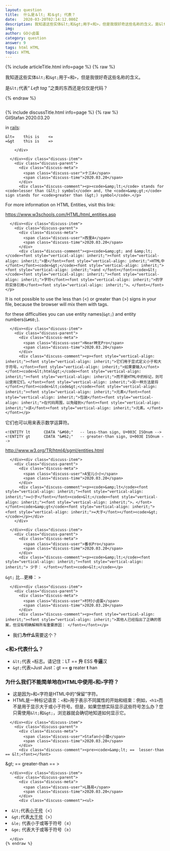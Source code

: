 ```yaml
---
layout: question
title:  什么是＆lt; 和＆gt; 代表？
date:   2020-03-20T02:14:12.000Z
description: 我知道这些实体&lt;和&gt;用于<和>，但是我很好奇这些名称的含义。是&lt;代表“ Left tag ”之类的东西还是仅仅是代码？...
img: 
author: GO小卤蛋
category: question
answer: 9
tags: html HTML
topic: HTML
---
```

<div class="article-root">
  <div class="article">
    {% include articleTitle.html info=page %}
    {% raw %}
    <div class="article-content"><p><font style="vertical-align: inherit;"><font style="vertical-align: inherit;">我知道这些实体</font></font><code>&amp;lt;</code><font style="vertical-align: inherit;"><font style="vertical-align: inherit;">和</font></font><code>&amp;gt;</code><font style="vertical-align: inherit;"><font style="vertical-align: inherit;">用于</font></font><code>&lt;</code><font style="vertical-align: inherit;"><font style="vertical-align: inherit;">和</font></font><code>&gt;</code><font style="vertical-align: inherit;"><font style="vertical-align: inherit;">，但是我很好奇这些名称的含义。</font></font></p>

<p><font style="vertical-align: inherit;"><font style="vertical-align: inherit;">是</font></font><code>&amp;lt;</code><font style="vertical-align: inherit;"><font style="vertical-align: inherit;">代表“ </font></font><em><font style="vertical-align: inherit;"><font style="vertical-align: inherit;">Left tag</font></font></em><font style="vertical-align: inherit;"><font style="vertical-align: inherit;"> ”之</font><font style="vertical-align: inherit;">类的东西</font><font style="vertical-align: inherit;">还是仅仅是代码？</font></font></p></div>
    {% endraw %}
  </div>
  <p style="height: 0;width:0;overflow: hidden;"> 第2437篇《什么是＆lt; 和＆gt; 代表？》来自Winter(https://github.com/aiyld/aiyld.github.io)的站点</p>
  <div class="discuss-wrapper">
    {% include discussTitle.html info=page %}
    {% raw %}
    <div class="discuss-item">
        <div class="discuss-parent">
          <div class="discuss-meta">
            <span class="discuss-user">GilStafan</span>
            <span class="discuss-time">2020.03.20</span>
          </div>
          <div class="discuss-comment"><p>in <a href="/questions/tagged/rails" class="post-tag" title="显示标记为“ rails”的问题" rel="tag">rails</a>:</p>

<pre><code>&amp;lt=    this is    &lt;=<font></font>
=&amp;gt    this is    =&gt;<font></font>
</code></pre></div>
        </div>
        
      </div><div class="discuss-item">
        <div class="discuss-parent">
          <div class="discuss-meta">
            <span class="discuss-user">十三A</span>
            <span class="discuss-time">2020.03.20</span>
          </div>
          <div class="discuss-comment"><p><code>&amp;lt;</code> stands for <code>lesser than (&lt;) symbol</code> and, the <code>&amp;gt;</code> sign stands for <code>greater than (&gt;) symbol</code>.</p>

<p>For more information on HTML Entities, visit this link: </p>

<p><a href="https://www.w3schools.com/HTML/html_entities.asp" rel="nofollow noreferrer">https://www.w3schools.com/HTML/html_entities.asp</a></p></div>
        </div>
        
      </div><div class="discuss-item">
        <div class="discuss-parent">
          <div class="discuss-meta">
            <span class="discuss-user">西里A</span>
            <span class="discuss-time">2020.03.20</span>
          </div>
          <div class="discuss-comment"><p><code>&amp;gt; and &amp;lt;</code><font style="vertical-align: inherit;"><font style="vertical-align: inherit;">是</font><font style="vertical-align: inherit;">HTML中</font></font><code>&gt;</code><font style="vertical-align: inherit;"><font style="vertical-align: inherit;">and </font></font><code>&lt;</code><font style="vertical-align: inherit;"><font style="vertical-align: inherit;">字符</font><font style="vertical-align: inherit;">的字符实体引用</font><font style="vertical-align: inherit;">。</font></font></p>

<p>It is not possible to use the less than (&lt;) or greater than (&gt;) signs in your file, because the browser will mix them with tags.</p>

<p>for these difficulties you can use entity names(<code>&amp;gt;</code>) and entity numbers(<code>&amp;#60;</code>).</p></div>
        </div>
        
      </div><div class="discuss-item">
        <div class="discuss-parent">
          <div class="discuss-meta">
            <span class="discuss-user">Near神无Pro</span>
            <span class="discuss-time">2020.03.20</span>
          </div>
          <div class="discuss-comment"><p><font style="vertical-align: inherit;"><font style="vertical-align: inherit;">它们用于显式定义小于和大于符号。</font><font style="vertical-align: inherit;">如果要输入</font></font><code>&lt;html&gt;</code><font style="vertical-align: inherit;"><font style="vertical-align: inherit;">而不是HTML中的标记，则可以使用它们。</font><font style="vertical-align: inherit;">另一种方法是将</font></font><code>&lt;code&gt;</code><font style="vertical-align: inherit;"><font style="vertical-align: inherit;">元素</font><font style="vertical-align: inherit;">包装</font><font style="vertical-align: inherit;">在代码周围，以免碰到</font><font style="vertical-align: inherit;">该</font><font style="vertical-align: inherit;">元素。</font></font></p>

<p><font style="vertical-align: inherit;"><font style="vertical-align: inherit;">它们也可以用来表示数学运算符。</font></font></p>

<pre><code>&lt;!ENTITY lt      CDATA "&amp;#60;"   -- less-than sign, U+003C ISOnum --&gt;<font></font>
&lt;!ENTITY gt      CDATA "&amp;#62;"   -- greater-than sign, U+003E ISOnum --&gt;<font></font>
</code></pre>

<p><a href="http://www.w3.org/TR/html4/sgml/entities.html" rel="noreferrer"><font style="vertical-align: inherit;"><font style="vertical-align: inherit;">http://www.w3.org/TR/html4/sgml/entities.html</font></font></a></p></div>
        </div>
        
      </div><div class="discuss-item">
        <div class="discuss-parent">
          <div class="discuss-meta">
            <span class="discuss-user">A宝儿小小</span>
            <span class="discuss-time">2020.03.20</span>
          </div>
          <div class="discuss-comment"><p><code>&amp;lt</code><font style="vertical-align: inherit;"><font style="vertical-align: inherit;">=小于</font></font><code>&lt;</code><font style="vertical-align: inherit;"><font style="vertical-align: inherit;">，</font></font><code>&amp;gt</code><font style="vertical-align: inherit;"><font style="vertical-align: inherit;">=大于</font></font><code>&gt;</code></p></div>
        </div>
        
      </div><div class="discuss-item">
        <div class="discuss-parent">
          <div class="discuss-meta">
            <span class="discuss-user">番长Pro</span>
            <span class="discuss-time">2020.03.20</span>
          </div>
          <div class="discuss-comment"><p><code>&amp;lt;</code><font style="vertical-align: inherit;"><font style="vertical-align: inherit;"> 少于： </font></font><code>&lt;</code></p>

<p><code>&amp;gt;</code><font style="vertical-align: inherit;"><font style="vertical-align: inherit;"> 比...更棒： </font></font><code>&gt;</code></p></div>
        </div>
        
      </div><div class="discuss-item">
        <div class="discuss-parent">
          <div class="discuss-meta">
            <span class="discuss-user">村村小卤蛋</span>
            <span class="discuss-time">2020.03.20</span>
          </div>
          <div class="discuss-comment"><p><font style="vertical-align: inherit;"><font style="vertical-align: inherit;">其他人已经指出了正确的答案，但没有明确解释所有重要原因： </font></font></p>

<ul>
<li><strong><em><font style="vertical-align: inherit;"></font></em></strong><font style="vertical-align: inherit;"><font style="vertical-align: inherit;">我们</font><strong><em><font style="vertical-align: inherit;">为什么</font></em></strong><font style="vertical-align: inherit;">需要这个？</font></font></li>
</ul>

<h3><font style="vertical-align: inherit;"><font style="vertical-align: inherit;">&lt;和&gt;代表什么？</font></font></h3>

<ul>
<li><code>&amp;lt;</code><font style="vertical-align: inherit;"><font style="vertical-align: inherit;">代表   </font></font><code>&lt;</code><font style="vertical-align: inherit;"><font style="vertical-align: inherit;">标志。</font><font style="vertical-align: inherit;">请记住：LT == </font></font><strong><font style="vertical-align: inherit;"><font style="vertical-align: inherit;">升</font></font></strong><font style="vertical-align: inherit;"><font style="vertical-align: inherit;"> ESS </font></font><strong><font style="vertical-align: inherit;"><font style="vertical-align: inherit;">牛逼</font></font></strong><font style="vertical-align: inherit;"><font style="vertical-align: inherit;">汉</font></font></li>
<li><code>&amp;gt;</code><font style="vertical-align: inherit;"><font style="vertical-align: inherit;">代表</font></font><code>&gt;</code><font style="vertical-align: inherit;"><font style="vertical-align: inherit;">Just Just：gt == </font></font><strong><font style="vertical-align: inherit;"><font style="vertical-align: inherit;">g</font></font></strong><font style="vertical-align: inherit;"><font style="vertical-align: inherit;"> reater </font></font><strong><font style="vertical-align: inherit;"><font style="vertical-align: inherit;">t</font></font></strong><font style="vertical-align: inherit;"><font style="vertical-align: inherit;"> han</font></font></li>
</ul>

<h3><font style="vertical-align: inherit;"><font style="vertical-align: inherit;">为什么我们不能简单地</font><font style="vertical-align: inherit;">在HTML中</font><font style="vertical-align: inherit;">使用</font></font><code>&lt;</code><font style="vertical-align: inherit;"><font style="vertical-align: inherit;">和</font></font><code>&gt;</code><font style="vertical-align: inherit;"><font style="vertical-align: inherit;">字符？</font></font></h3>

<ul>
<li><font style="vertical-align: inherit;"><font style="vertical-align: inherit;">这是因为</font></font><code>&gt;</code><font style="vertical-align: inherit;"><font style="vertical-align: inherit;">和</font></font><code>&lt;</code><font style="vertical-align: inherit;"><font style="vertical-align: inherit;">字符是HTML中的“保留”字符。</font></font></li>
<li><font style="vertical-align: inherit;"><font style="vertical-align: inherit;">HTML是一种标记语言：</font></font><code>&lt;</code><font style="vertical-align: inherit;"><font style="vertical-align: inherit;">和</font></font><code>&gt;</code><font style="vertical-align: inherit;"><font style="vertical-align: inherit;">用于表示不同属性的开始和结束：例如，</font></font><code>&lt;h1&gt;</code><font style="vertical-align: inherit;"><font style="vertical-align: inherit;">而不是用于显示大于或小于符号。</font><font style="vertical-align: inherit;">但是，如果您想实际显示这些符号怎么办？</font><font style="vertical-align: inherit;">您只需使用</font></font><code>&amp;lt;</code><font style="vertical-align: inherit;"><font style="vertical-align: inherit;">和</font></font><code>&amp;gt;</code><font style="vertical-align: inherit;"><font style="vertical-align: inherit;">，浏览器就会确切地知道如何显示它。</font></font></li>
</ul></div>
        </div>
        
      </div><div class="discuss-item">
        <div class="discuss-parent">
          <div class="discuss-meta">
            <span class="discuss-user">Stafan小小猿</span>
            <span class="discuss-time">2020.03.20</span>
          </div>
          <div class="discuss-comment"><pre><code>&amp;lt; ==  lesser-than == &lt;<font></font>
&amp;gt; == greater-than == &gt;<font></font>
</code></pre></div>
        </div>
        
      </div><div class="discuss-item">
        <div class="discuss-parent">
          <div class="discuss-meta">
            <span class="discuss-user">L路易</span>
            <span class="discuss-time">2020.03.20</span>
          </div>
          <div class="discuss-comment"><ul>
<li><code>&amp;lt;</code><font style="vertical-align: inherit;"><font style="vertical-align: inherit;">代表</font></font><a href="http://en.wikipedia.org/wiki/Less-than_sign" rel="noreferrer"><font style="vertical-align: inherit;"><font style="vertical-align: inherit;">小于号</font></font></a><font style="vertical-align: inherit;"><font style="vertical-align: inherit;">（&lt;）</font></font></li>
<li><code>&amp;gt;</code><font style="vertical-align: inherit;"><font style="vertical-align: inherit;">代表</font></font><a href="http://en.wikipedia.org/wiki/Greater-than_sign" rel="noreferrer"><font style="vertical-align: inherit;"><font style="vertical-align: inherit;">大于号</font></font></a><font style="vertical-align: inherit;"><font style="vertical-align: inherit;">（&gt;）</font></font></li>
<li><code>&amp;le;</code><font style="vertical-align: inherit;"><font style="vertical-align: inherit;"> 代表小于或等于符号（≤）</font></font></li>
<li><code>&amp;ge;</code><font style="vertical-align: inherit;"><font style="vertical-align: inherit;"> 代表大于或等于符号（≥）</font></font></li>
</ul></div>
        </div>
        
      </div>
    {% endraw %}
  </div>
<div>
